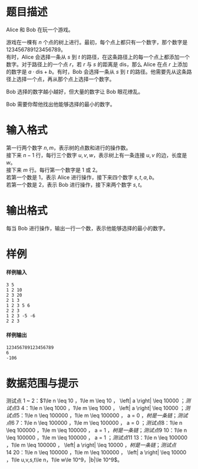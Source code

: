 
# 题目描述

Alice 和 Bob 在玩一个游戏。

游戏在一棵有 $n$ 个点的树上进行。最初，每个点上都只有一个数字，那个数字是 $123456789123456789$。  
有时，Alice 会选择一条从 $s$ 到 $t$ 的路径，在这条路径上的每一个点上都添加一个数字。对于路径上的一个点 $r$，若 $r$ 与 $s$ 的距离是 $\mathrm{dis}$，那么 Alice 在点 $r$ 上添加的数字是 $a\cdot \mathrm{dis}+b$。有时，Bob 会选择一条从 $s$ 到 $t$ 的路径。他需要先从这条路径上选择一个点，再从那个点上选择一个数字。

Bob 选择的数字越小越好，但大量的数字让 Bob 眼花缭乱。

Bob 需要你帮他找出他能够选择的最小的数字。

# 输入格式

第一行两个数字 $n,m$，表示树的点数和进行的操作数。  
接下来 $n−1$ 行，每行三个数字 $u,v,w$，表示树上有一条连接 $u,v$ 的边，长度是 $w$。  
接下来 $m$ 行。每行第一个数字是 $1$ 或 $2$。  
若第一个数是 $1$，表示 Alice 进行操作，接下来四个数字 $s,t,a,b$。  
若第一个数是 $2$，表示 Bob 进行操作，接下来两个数字 $s,t$。

# 输出格式

每当 Bob 进行操作，输出一行一个数，表示他能够选择的最小的数字。

# 样例

#### 样例输入
```plain
3 5
1 2 10
2 3 20
2 1 3
1 2 3 5 6
2 2 3
1 2 3 -5 -6
2 2 3
```

#### 样例输出
```plain
123456789123456789
6
-106
```

# 数据范围与提示

测试点 1 ~ 2：$1\le n \leq 10 $，$1\le m \leq 10 $，$ \left| a \right| \leq 10000 $；  
测试点 3 ~ 4：$1\le n \leq 1000 $，$1\le m \leq 1000 $，$ \left| a \right| \leq 10000 $；  
测试点 5：$1\le n \leq 100000 $，$1\le m \leq 100000 $，$ a = 0 $，树是一条链；  
测试点 6 ~ 7：$1\le n \leq 100000 $，$1\le m \leq 100000 $，$ a = 0 $；  
测试点 8：$1\le n \leq 100000 $，$1\le m \leq 100000 $，$ a = 1 $，树是一条链；  
测试点 9 ~ 10：$1\le n \leq 100000 $，$1\le m \leq 100000 $，$ a = 1 $；  
测试点 11 ~ 13：$1\le n \leq 100000 $，$1\le m \leq 100000 $，$ \left| a \right| \leq 10000 $，树是一条链；  
测试点 14 ~ 20：$1\le n \leq 100000 $，$1\le m \leq 100000 $，$ \left| a \right| \leq 10000 $，$1\le u,v,s,t\le n$，$1\le w\le 10^9$，$|b|\le 10^9$。

